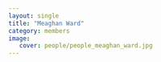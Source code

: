 ```yaml
---
layout: single
title: "Meaghan Ward"
category: members
image:
   cover: people/people_meaghan_ward.jpg
---
```


